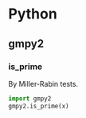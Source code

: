 # Python

## gmpy2

### is_prime

By Miller-Rabin tests.

```python
import gmpy2
gmpy2.is_prime(x)
```
